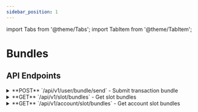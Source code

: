 ```yaml
---
sidebar_position: 1
---
```


import Tabs from '@theme/Tabs';
import TabItem from '@theme/TabItem';

# Bundles

## API Endpoints

<div className="api-endpoints-grid">

<details className="api-endpoint">
<summary className="api-endpoint-header">
  <span className="api-method-post">**POST**</span> `/api/v1/user/bundle/send` - Submit transaction bundle
</summary>

**Code Example:**
<Tabs>
<TabItem value="http" label="HTTP" default>

```bash
curl -H "Authorization: Bearer {{access_token}}" -X POST /api/v1/user/bundle/send?slot=114713&replacementUuid=01ab2371-84d6-459e-95e7-5edad485f282&txs=[{tx=0x02f885827a6901843b9aca0084773594008252089412643b525cc34282ba84298d32bf2d094448f1c4019945746847617320496e636c7573696f6e20507265636f6e6673c001a0156d9b84193af432f32aef3976417dfca1f0d71f8e015ba8b3d68a11fe388a5ea059eefd7c77489551dfb04a887493617b83a4b78923b7592a992f0ed5c57d520a&canRevert=true}]
```

</TabItem>
<TabItem value="python" label="Python">

```python
import requests

url = "https://mainnet.app.ethgas.com/api/v1/user/bundle/send"

headers = {
  'Authorization': 'Bearer eyJhbGciOiJFUzI1NiIsInR5cCI6IkpXVCJ9.eyJ1c2VyIjp7InVzZXJJZCI6MzEsImFkZHJlc3MiOiIweDVjODEyYzlhNjdlNjkwMGViMjBmM2YzMWQwZWNjZTUyM2Q2YTVjMDMiLCJyb2xlcyI6WyJST0xFX1VTRVIiXX0sImFjY2Vzc190eXBlIjoiYWNjZXNzX3Rva2VuIiwiaWF0IjoxNjk3NDQ5MTM0LCJleHAiOjE2OTc0NTI3MzR9.reUyFbhlJ6ZXSUypWiWeikaPQdbcRB_ZgB2k4NxcKbJS1K9J1GZnfXl9GrYOmS67L19gC-wfKqSPN4-7T3Xk0w'
}

response = requests.post(url, headers=headers)

print(response.text)
```

</TabItem>
</Tabs>

</details>

<details className="api-endpoint">
<summary className="api-endpoint-header">
  <span className="api-method-get">**GET**</span> `/api/v1/slot/bundles` - Get slot bundles
</summary>

**Code Example:**
<Tabs>
<TabItem value="http" label="HTTP" default>

```bash
curl -H "Authorization: Bearer {{access_token}}" -X GET /api/v1/slot/bundles?slot=123
```

</TabItem>
<TabItem value="python" label="Python">

```python
import requests

url = "https://mainnet.app.ethgas.com/api/v1/slot/bundles"

params = {
  'slot': 123
}

headers = {
  'Authorization': 'Bearer eyJhbGciOiJFUzI1NiIsInR5cCI6IkpXVCJ9.eyJ1c2VyIjp7InVzZXJJZCI6MzEsImFkZHJlc3MiOiIweDVjODEyYzlhNjdlNjkwMGViMjBmM2YzMWQwZWNjZTUyM2Q2YTVjMDMiLCJyb2xlcyI6WyJST0xFX1VTRVIiXX0sImFjY2Vzc190eXBlIjoiYWNjZXNzX3Rva2VuIiwiaWF0IjoxNjk3NDQ5MTM0LCJleHAiOjE2OTc0NTI3MzR9.reUyFbhlJ6ZXSUypWiWeikaPQdbcRB_ZgB2k4NxcKbJS1K9J1GZnfXl9GrYOmS67L19gC-wfKqSPN4-7T3Xk0w'
}

response = requests.get(url, headers=headers, params=params)

print(response.text)
```

</TabItem>
</Tabs>

</details>

<details className="api-endpoint">
<summary className="api-endpoint-header">
  <span className="api-method-get">**GET**</span> `/api/v1/account/slot/bundles` - Get account slot bundles
</summary>

**Code Example:**
<Tabs>
<TabItem value="http" label="HTTP" default>

```bash
curl -H "Authorization: Bearer {{access_token}}" -X GET /api/v1/account/slot/bundles?slot=123
```

</TabItem>
<TabItem value="python" label="Python">

```python
import requests

url = "https://mainnet.app.ethgas.com/api/v1/account/slot/bundles"

params = {
  'slot': 123
}

headers = {
  'Authorization': 'Bearer eyJhbGciOiJFUzI1NiIsInR5cCI6IkpXVCJ9.eyJ1c2VyIjp7InVzZXJJZCI6MzEsImFkZHJlc3MiOiIweDVjODEyYzlhNjdlNjkwMGViMjBmM2YzMWQwZWNjZTUyM2Q2YTVjMDMiLCJyb2xlcyI6WyJST0xFX1VTRVIiXX0sImFjY2Vzc190eXBlIjoiYWNjZXNzX3Rva2VuIiwiaWF0IjoxNjk3NDQ5MTM0LCJleHAiOjE2OTc0NTI3MzR9.reUyFbhlJ6ZXSUypWiWeikaPQdbcRB_ZgB2k4NxcKbJS1K9J1GZnfXl9GrYOmS67L19gC-wfKqSPN4-7T3Xk0w'
}

response = requests.get(url, headers=headers, params=params)

print(response.text)
```

</TabItem>
</Tabs>

</details>

</div>
